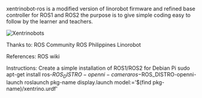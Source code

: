 


xentrinobot-ros 
is a modified version of linorobot firmware and refined base controller for ROS1 and ROS2 
the purpose is to give simple coding easy to follow by the learner and teachers.

![Xentrinobots ](https://raw.githubusercontent.com/hi-techno-barrio/XENTRINOBot-ROS/master/images/Xentrino-Set-Robots.png)

Thanks to:
ROS Community
ROS Philippines
Linorobot

References:
ROS wiki

Instructions:
Create a simple installation of ROS1/ROS2 for Debian Pi
sudo apt-get install ros-$ROS_DISTRO-openni-camera ros-$ROS_DISTRO-openni-launch
roslaunch pkg-name display.launch model:='$(find pkg-name)/xentrino.urdf'
